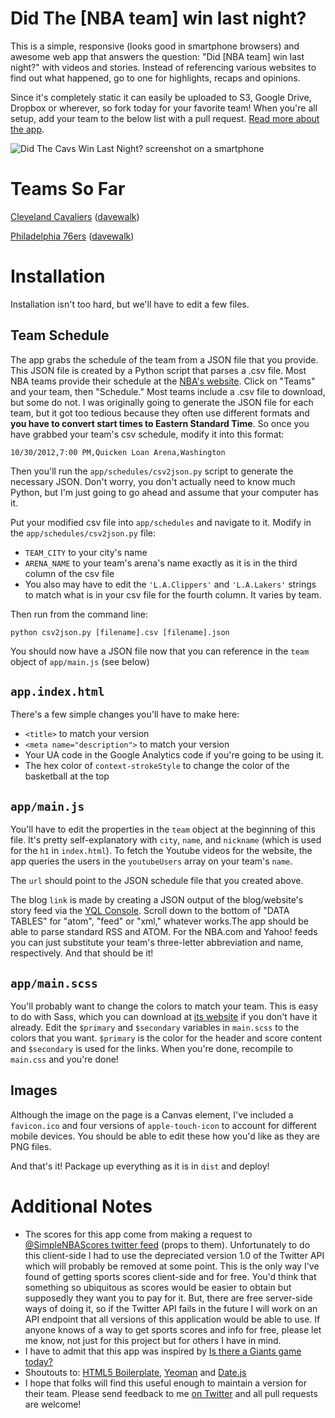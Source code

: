 Did The [NBA team] win last night?
==================================

This is a simple, responsive (looks good in smartphone browsers) and awesome web app that answers the question: "Did [NBA team] win last night?" with videos and stories. Instead of referencing various websites to find out what happened, go to one for highlights, recaps and opinions.  
  
Since it's completely static it can easily be uploaded to S3, Google Drive, Dropbox or wherever, so fork today for your favorite team! When you're all setup, add your team to the below list with a pull request. [Read more about the app](http://www.davewalk.net/post/38067603479).

![Did The Cavs Win Last Night? screenshot on a smartphone](http://www.didthecavswinlastnight.net/screenshot.png)

Teams So Far
============

[Cleveland Cavaliers](http://www.didthecavswinlastnight.net) ([davewalk](https://github.com/davewalk))  

[Philadelphia 76ers](http://www.didthesixerswinlastnight.com) ([davewalk](https://github.com/davewalk))  

Installation
============

Installation isn't too hard, but we'll have to edit a few files.  

Team Schedule
-------------

The app grabs the schedule of the team from a JSON file that you provide.  This JSON file is created by a Python script that parses a .csv file.  Most NBA teams provide their schedule at the [NBA's website](http://www.nba.com).  Click on "Teams" and your team, then "Schedule."  Most teams include a .csv file to download, but some do not.  I was originally going to generate the JSON file for each team, but it got too tedious because they often use different formats and __you have to convert start times to  Eastern Standard Time__.  So once you have grabbed your team's csv schedule, modify it into this format:  
  
`10/30/2012,7:00 PM,Quicken Loan Arena,Washington`  
  
Then you'll run the `app/schedules/csv2json.py` script to generate the necessary JSON.  Don't worry, you don't actually need to know much Python, but I'm just going to go ahead and assume that your computer has it.  
  
Put your modified csv file into `app/schedules` and navigate to it. Modify in the `app/schedules/csv2json.py` file:  
  
  * `TEAM_CITY` to your city's name
  * `ARENA_NAME` to your team's arena's name exactly as it is in the third column of the csv file
  * You also may have to edit the `'L.A.Clippers'` and `'L.A.Lakers'` strings to match what is in your csv file for the fourth column. It varies by team.  
    
Then run from the command line:  
  
`python csv2json.py [filename].csv [filename].json`  
  
You should now have a JSON file now that you can reference in the `team` object of `app/main.js` (see below)

`app.index.html`
----------------

There's a few simple changes you'll have to make here:

* `<title>` to match your version
* `<meta name="description">` to match your version
* Your UA code in the Google Analytics code if you're going to be using it.
* The hex color of `context-strokeStyle` to change the color of the basketball at the top

`app/main.js`
------------

You'll have to edit the properties in the `team` object at the beginning of this file.  It's pretty self-explanatory with `city`, `name`, and `nickname` (which is used for the `h1` in `index.html`). To fetch the Youtube videos for the website, the app queries the users in the `youtubeUsers` array on your team's `name`.  
  
The `url` should point to the JSON schedule file that you created above.    

The blog `link` is made by creating a JSON output of the blog/website's story feed via the [YQL Console](http://developer.yahoo.com/yql/console).  Scroll down to the bottom of "DATA TABLES" for "atom", "feed" or "xml," whatever works.The app should be able to parse standard RSS and ATOM. For the NBA.com and Yahoo! feeds you can just substitute your team's three-letter abbreviation and name, respectively.  And that should be it!  

`app/main.scss`
---------------

You'll probably want to change the colors to match your team.  This is easy to do with Sass, which you can download at [its website](http://sass-lang.com) if you don't have it already.  Edit the `$primary` and `$secondary` variables in `main.scss` to the colors that you want.  `$primary` is the color for the header and score content and `$secondary` is used for the links.  When you're done, recompile to `main.css` and you're done!  

Images
------

Although the image on the page is a Canvas element, I've included a `favicon.ico` and four versions of `apple-touch-icon` to account for different mobile devices.  You should be able to edit these how you'd like as they are PNG files.

And that's it!  Package up everything as it is in `dist` and deploy!

Additional Notes
================

* The scores for this app come from making a request to [@SimpleNBAScores twitter feed](http://twitter.com/SimpleNBAScores) (props to them).  Unfortunately to do this client-side I had to use the depreciated version 1.0 of the Twitter API which will probably be removed at some point.  This is the only way I've found of getting sports scores client-side and for free.  You'd think that something so ubiquitous as scores would be easier to obtain but supposedly they want you to pay for it.  But, there are free server-side ways of doing it, so if the Twitter API fails in the future I will work on an API endpoint that all versions of this application would be able to use.  If anyone knows of a way to get sports scores and info for free, please let me know, not just for this project but for others I have in mind.
* I have to admit that this app was inspired by [Is there a Giants game today?](isthereagiantsgametoday.com)
* Shoutouts to: [HTML5 Boilerplate](http://html5boilerplate.com), [Yeoman](http://yeoman.io) and [Date.js](http://www.datejs.com)
* I hope that folks will find this useful enough to maintain a version for their team.  Please send feedback to me [on Twitter](http://twitter.com/ddw17) and all pull requests are welcome!
